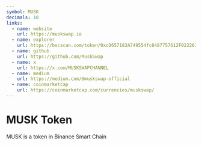 ```yaml
---
symbol: MUSK
decimals: 18
links:
  - name: website
    url: https://muskswap.io
  - name: explorer
    url: https://bscscan.com/token/0xcD657182A749554fc8487757612F02226355269d
  - name: github
    url: https://github.com/MuskSwap
  - name: x
    url: https://x.com/MUSKSWAPCHANNEL
  - name: medium
    url: https://medium.com/@muskswap-official
  - name: coinmarketcap
    url: https://coinmarketcap.com/currencies/muskswap/
---
```


# MUSK Token

MUSK is a token in Binance Smart Chain
